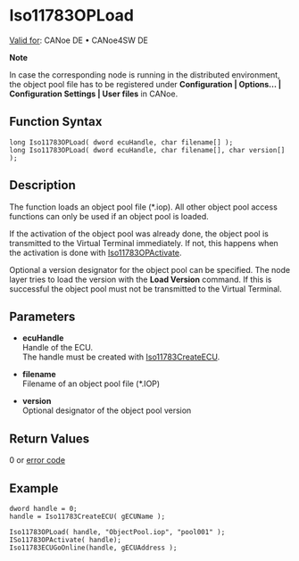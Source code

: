 # Iso11783OPLoad

[Valid for](../../../../Shared/FeatureAvailability.md): CANoe DE • CANoe4SW DE

**Note**

In case the corresponding node is running in the distributed environment, the object pool file has to be registered under **Configuration | Options… | Configuration Settings | User files** in CANoe.

## Function Syntax

```plaintext
long Iso11783OPLoad( dword ecuHandle, char filename[] );
long Iso11783OPLoad( dword ecuHandle, char filename[], char version[] );
```

## Description

The function loads an object pool file (*.iop). All other object pool access functions can only be used if an object pool is loaded.

If the activation of the object pool was already done, the object pool is transmitted to the Virtual Terminal immediately. If not, this happens when the activation is done with [Iso11783OPActivate](CAPLfunctionIso11783OPActivate.md).

Optional a version designator for the object pool can be specified. The node layer tries to load the version with the **Load Version** command. If this is successful the object pool must not be transmitted to the Virtual Terminal.

## Parameters

- **ecuHandle**  
  Handle of the ECU.  
  The handle must be created with [Iso11783CreateECU](CAPLfunctionIso11783CreateECU.md).

- **filename**  
  Filename of an object pool file (*.IOP)

- **version**  
  Optional designator of the object pool version

## Return Values

0 or [error code](../CAPLfunctionsISONLErrorCodes.md)

## Example

```plaintext
dword handle = 0;
handle = Iso11783CreateECU( gECUName );

Iso11783OPLoad( handle, "ObjectPool.iop", "pool001" );
ISo11783OPActivate( handle);
Iso11783ECUGoOnline(handle, gECUAddress );
```
